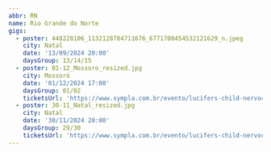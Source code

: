 ```yaml
---
abbr: RN
name: Rio Grande do Norte
gigs:
  - poster: 448228106_1132128784711676_6771700454532121629_n.jpeg
    city: Natal
    date: '13/09/2024 20:00'
    daysGroup: 13/14/15
  - poster: 01-12_Mossoro_resized.jpg
    city: Mossoró
    date: '01/12/2024 17:00'
    daysGroup: 01/02
    ticketsUrl: 'https://www.sympla.com.br/evento/lucifers-child-nervochaos-imflawed/2593404'
  - poster: 30-11_Natal_resized.jpg
    city: Natal
    date: '30/11/2024 20:00'
    daysGroup: 29/30
    ticketsUrl: 'https://www.sympla.com.br/evento/lucifers-child-nervochaos-expose-your-hate-sanctifier-imflawed/2605541'
---
```


